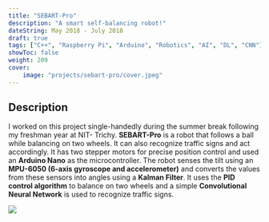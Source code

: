 ```yaml
---
title: "SEBART-Pro"
description: "A smart self-balancing robot!"
dateString: May 2018 - July 2018
draft: true
tags: ["C++", "Raspberry Pi", "Arduino", "Robotics", "AI", "DL", "CNN"]
showToc: false
weight: 209
cover:
    image: "projects/sebart-pro/cover.jpeg"
--- 
```

## Description

I worked on this project single-handedly during the summer break following my freshman year at NIT- Trichy. **SEBART-Pro** is a robot that follows a ball while balancing on two wheels. It can also recognize traffic signs and act accordingly. It has two stepper motors for precise position control and used an **Arduino Nano** as the microcontroller. The robot senses the tilt using an **MPU-6050 (6-axis gyroscope and accelerometer)** and converts the values from these sensors into angles using a **Kalman Filter**. It uses the **PID control algorithm** to balance on two wheels and a simple **Convolutional Neural Network** is used to recognize traffic signs.

![](/projects/sebart-pro/img1.jpeg)